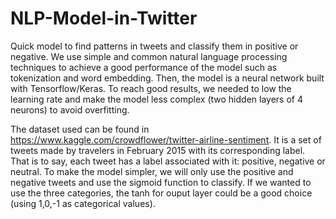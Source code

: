 # NLP-Model-in-Twitter

Quick model to find patterns in tweets and classify them in positive or negative. We use simple and common natural language processing techniques to achieve a good performance of the model such as tokenization and word embedding. Then, the model is a neural network built with Tensorflow/Keras. To reach good results, we needed to low the learning rate and make the model less complex (two hidden layers of 4 neurons) to avoid overfitting.

The dataset used can be found in https://www.kaggle.com/crowdflower/twitter-airline-sentiment. It is a set of tweets made by travelers in February 2015 with its corresponding label. That is to say, each tweet has a label associated with it: positive, negative or neutral. To make the model simpler, we will only use the positive and negative tweets and use the sigmoid function to classify. If we wanted to use the three categories, the tanh for ouput layer could be a good choice (using 1,0,-1 as categorical values).

